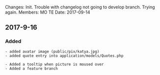 Changes: Init. Trouble with changelog not going to develop branch. Trying again.
Members: MO TE
Date: 2017-09-14

## 2017-9-16
### Added
    - added avatar image (public/pix/katya.jpg)
    - added quote entry into application/models/Quotes.php

    - Added a tooltip when picture is moused over
    - Added a feature branch
